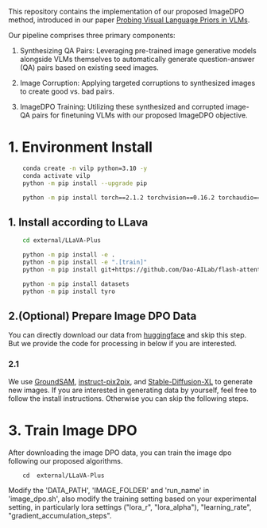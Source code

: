 This repository contains the implementation of our proposed ImageDPO method, introduced in our paper [Probing Visual Language Priors in VLMs](https://arxiv.org/abs/2501.00569). 

Our pipeline comprises three primary components:

1. Synthesizing QA Pairs: Leveraging pre-trained image generative models alongside VLMs themselves to automatically generate question-answer (QA) pairs based on existing seed images.

2. Image Corruption: Applying targeted corruptions to synthesized images to create good vs. bad pairs.

3. ImageDPO Training: Utilizing these synthesized and corrupted image-QA pairs for finetuning VLMs with our proposed ImageDPO objective.


# 1. Environment Install

```bash
    conda create -n vilp python=3.10 -y
    conda activate vilp
    python -m pip install --upgrade pip

    python -m pip install torch==2.1.2 torchvision==0.16.2 torchaudio==2.1.2 --index-url https://download.pytorch.org/whl/cu118
```


## 1. Install according to LLava
```bash
    cd external/LLaVA-Plus

    python -m pip install -e .
    python -m pip install -e ".[train]"
    python -m pip install git+https://github.com/Dao-AILab/flash-attention.git@v2.6.3

    python -m pip install datasets
    python -m pip install tyro
```
## 2.(Optional) Prepare Image DPO Data

You can directly download our data from [huggingface](https://huggingface.co/datasets/ViLP/ImageDPO/tree/main) and skip this step. 
But we provide the code for processing in below if you are interested. 

### 2.1 
We use [GroundSAM](https://github.com/IDEA-Research/Grounded-Segment-Anything), [instruct-pix2pix](https://github.com/timothybrooks/instruct-pix2pix), and [Stable-Diffusion-XL](https://huggingface.co/stabilityai/stable-diffusion-xl-base-1.0) to generate new images. If you are interested in generating data by yourself, feel free to follow the install instructions. 
Otherwise you can skip the following steps. 


# 3. Train Image DPO
After downloading the image DPO data, you can train the image dpo following our proposed algorithms. 

```
    cd  external/LLaVA-Plus
```

Modify the 'DATA_PATH', 'IMAGE_FOLDER' and 'run_name' in 'image_dpo.sh',
also modify the training setting based on your experimental setting, in particularly lora settings ("lora_r", "lora_alpha"), "learning_rate", "gradient_accumulation_steps".  


